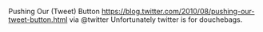 Pushing Our (Tweet) Button https://blog.twitter.com/2010/08/pushing-our-tweet-button.html via @twitter Unfortunately twitter is for douchebags.